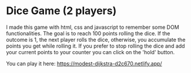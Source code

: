 # Dice Game (2 players)

I made this game with html, css and javascript to remember some DOM functionalities.
The goal is to reach 100 points rolling the dice.
If the outcome is 1, the next player rolls the dice, otherwise, you accumulate the points you get while rolling it. If you prefer to stop rolling the dice and add your current points to your counter you can click on the 'hold' button.

You can play it here: https://modest-dijkstra-d2c670.netlify.app/
